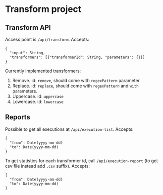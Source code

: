 # Transform project

## Transform API
Access point is `/api/transform`. Accepts:
```
{
  "input": String,
  "transformers": [{"transformerId": String, "parameters": {}}]
}
```

Currently implemented transformers:
1. Remove. id: `remove`, should come with `regexPattern` parameter.
1. Replace. id: `replace`, should come with `regexPattern` and `with` parameters.
1. Uppercase. id: `uppercase`
1. Lowercase. id: `lowercase`

## Reports
Possible to get all executions at `/api/execution-list`. Accepts:
```
{
  "from": Date(yyyy-mm-dd)
  "to": Date(yyyy-mm-dd)
}
```
To get statistics for each transformer id, call `/api/execution-report` (to get csv file instead add `.csv` suffix). Accepts:
```
{
  "from": Date(yyyy-mm-dd)
  "to": Date(yyyy-mm-dd)
}
```

